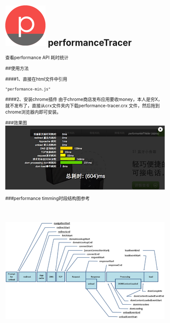 ![alt logo](chrome-extension/icon128.png "Title")
performanceTracer
=================

查看performance API 耗时统计

##使用方法

####1、直接在html文件中引用
<pre><code>"performance-min.js"
</code></pre>

####2、安装chrome插件
由于chrome商店发布应用要收money，本人是穷X，就不发布了，直接从crx文件夹内下载performance-tracer.crx 文件，然后拖到chrome浏览器内即可安装。

###效果图
![alt text](screenshot.png "Title")

###performance timming时段结构图参考
<br /><br /><br /><br />

![alt text](timing-overview.png "Title")


